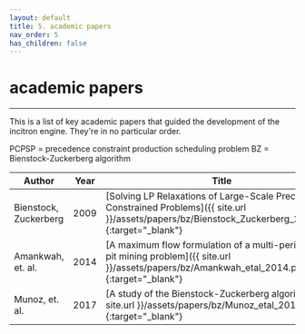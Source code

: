 ```yaml
---
layout: default
title: 5. academic papers
nav_order: 5
has_children: false
---
```


# academic papers
--------

This is a list of key academic papers that guided the development of the incitron engine.
They're in no particular order.

PCPSP = precedence constraint production scheduling problem
BZ = Bienstock-Zuckerberg algorithm

| Author                     | Year  | Title                                                                                                                                                     | Topics    |
|----------------------------|-------|-----------------------------------------------------------------------------------------------------------------------------------------------------------|-----------|
| Bienstock, Zuckerberg      | 2009  | [Solving LP Relaxations of Large-Scale Precedence Constrained Problems]({{ site.url }}/assets/papers/bz/Bienstock_Zuckerberg_2009.pdf){:target="_blank"}  | BZ, PCPSP |
| Amankwah, et. al.          | 2014  | [A maximum flow formulation of a multi-period open-pit mining problem]({{ site.url }}/assets/papers/bz/Amankwah_etal_2014.pdf){:target="_blank"}          | PCPSP     |
| Munoz, et. al.             | 2017  | [A study of the Bienstock-Zuckerberg algorithm]({{ site.url }}/assets/papers/bz/Munoz_etal_2017.pdf){:target="_blank"}                                    | BZ, PCPSP |
